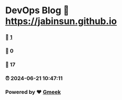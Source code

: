 # DevOps Blog :link: https://jabinsun.github.io 
### :page_facing_up: [1](https://jabinsun.github.io/tag.html) 
### :speech_balloon: 0 
### :hibiscus: 17 
### :alarm_clock: 2024-06-21 10:47:11 
### Powered by :heart: [Gmeek](https://github.com/Meekdai/Gmeek)
